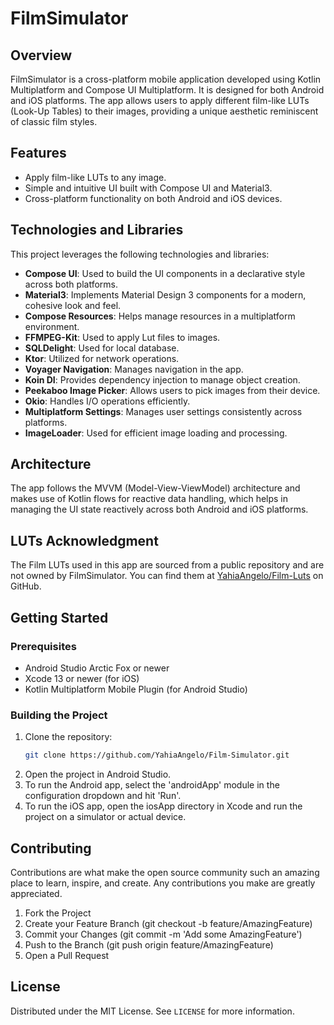# FilmSimulator

## Overview
FilmSimulator is a cross-platform mobile application developed using Kotlin Multiplatform and Compose UI Multiplatform. It is designed for both Android and iOS platforms. The app allows users to apply different film-like LUTs (Look-Up Tables) to their images, providing a unique aesthetic reminiscent of classic film styles.

## Features
- Apply film-like LUTs to any image.
- Simple and intuitive UI built with Compose UI and Material3.
- Cross-platform functionality on both Android and iOS devices.

## Technologies and Libraries
This project leverages the following technologies and libraries:
- **Compose UI**: Used to build the UI components in a declarative style across both platforms.
- **Material3**: Implements Material Design 3 components for a modern, cohesive look and feel.
- **Compose Resources**: Helps manage resources in a multiplatform environment.
- **FFMPEG-Kit**: Used to apply Lut files to images.
- **SQLDelight**: Used for local database.
- **Ktor**: Utilized for network operations.
- **Voyager Navigation**: Manages navigation in the app.
- **Koin DI**: Provides dependency injection to manage object creation.
- **Peekaboo Image Picker**: Allows users to pick images from their device.
- **Okio**: Handles I/O operations efficiently.
- **Multiplatform Settings**: Manages user settings consistently across platforms.
- **ImageLoader**: Used for efficient image loading and processing.

## Architecture
The app follows the MVVM (Model-View-ViewModel) architecture and makes use of Kotlin flows for reactive data handling, which helps in managing the UI state reactively across both Android and iOS platforms.

## LUTs Acknowledgment
The Film LUTs used in this app are sourced from a public repository and are not owned by FilmSimulator. You can find them at [YahiaAngelo/Film-Luts](https://github.com/YahiaAngelo/Film-Luts) on GitHub.

## Getting Started

### Prerequisites
- Android Studio Arctic Fox or newer
- Xcode 13 or newer (for iOS)
- Kotlin Multiplatform Mobile Plugin (for Android Studio)

### Building the Project
1. Clone the repository:
   ```bash
   git clone https://github.com/YahiaAngelo/Film-Simulator.git
2. Open the project in Android Studio.
3. To run the Android app, select the 'androidApp' module in the configuration dropdown and hit 'Run'.
4. To run the iOS app, open the iosApp directory in Xcode and run the project on a simulator or actual device.

## Contributing

Contributions are what make the open source community such an amazing place to learn, inspire, and create. Any contributions you make are greatly appreciated.

1. Fork the Project
2. Create your Feature Branch (git checkout -b feature/AmazingFeature)
3. Commit your Changes (git commit -m 'Add some AmazingFeature')
4. Push to the Branch (git push origin feature/AmazingFeature)
5. Open a Pull Request

## License

Distributed under the MIT License. See `LICENSE` for more information.
